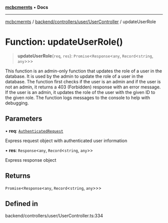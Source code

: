 [**mcbcmernts**](../../../../../README.md) • **Docs**

---

[mcbcmernts](../../../../../modules.md) /
[backend/controllers/user/UserController](../README.md) / updateUserRole

# Function: updateUserRole()

> **updateUserRole**(`req`, `res`): `Promise`\<`Response`\<`any`,
> `Record`\<`string`, `any`\>\>\>

This function is an admin-only function that updates the role of a user in the
database. It is used by the admin to update the role of a user in the database.
The function first checks if the user is an admin and if the user is not an
admin, it returns a 403 (Forbidden) response with an error message. If the user
is an admin, it updates the role of the user with the given ID to the given
role. The function logs messages to the console to help with debugging.

## Parameters

• **req**:
[`AuthenticatedRequest`](../../../../middleware/authMiddleware/interfaces/AuthenticatedRequest.md)

Express request object with authenticated user information

• **res**: `Response`\<`any`, `Record`\<`string`, `any`\>\>

Express response object

## Returns

`Promise`\<`Response`\<`any`, `Record`\<`string`, `any`\>\>\>

## Defined in

backend/controllers/user/UserController.ts:334
